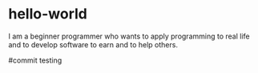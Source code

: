 # hello-world
I am a beginner programmer who wants to apply programming to real life and to develop software to earn and to help others.


#commit testing
